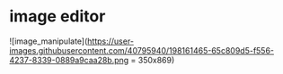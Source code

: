 # image editor

![image_manipulate](https://user-images.githubusercontent.com/40795940/198161465-65c809d5-f556-4237-8339-0889a9caa28b.png = 350x869)

